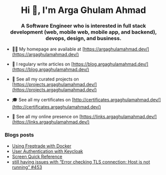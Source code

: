 <h1 align="center">Hi 👋, I'm Arga Ghulam Ahmad</h1>
<h3 align="center">A Software Engineer who is interested in full stack development (web, mobile web, mobile app, and backend), devops, design, and business.</h3>

- 👨‍💻 My homepage are available at [https://argaghulamahmad.dev/](https://argaghulamahmad.dev/)

- 📝 I regulary write articles on [https://blog.argaghulamahmad.dev/](https://blog.argaghulamahmad.dev/)

- 🚧 See all my curated projects on [https://projects.argaghulamahmad.dev/](https://projects.argaghulamahmad.dev/)

- 🎓 See all my certificates on [http://certificates.argaghulamahmad.dev/](http://certificates.argaghulamahmad.dev/)

- 🔗 See all my online presence on [https://links.argaghulamahmad.dev/](https://links.argaghulamahmad.dev/)

### Blogs posts
<!-- BLOG-POST-LIST:START -->
- [Using Freqtrade with Docker](https://blog.argaghulamahmad.dev/2021/10/29/using-freqtrade-with-docker%c2%b6/)
- [User Authentication with Keycloak](https://blog.argaghulamahmad.dev/2021/10/29/user-authentication-with-keycloak/)
- [Screen Quick Reference](https://blog.argaghulamahmad.dev/2021/10/29/screen-quick-reference/)
- [still having issues with “Error checking TLS connection: Host is not running” #453](https://blog.argaghulamahmad.dev/2021/10/29/still-having-issues-with-error-checking-tls-connection-host-is-not-running-453/)
<!-- BLOG-POST-LIST:END -->
